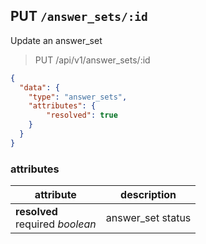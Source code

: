 ## PUT `/answer_sets/:id`

Update an answer_set

<blockquote class="lang-specific"><p>PUT /api/v1/answer_sets/:id</p></blockquote>

```json
{
  "data": {
    "type": "answer_sets",
    "attributes": {
        "resolved": true
    }
  }
}
```

### attributes

attribute          | description
------------- | -------------
__resolved__<br>required _boolean_ | answer_set status
